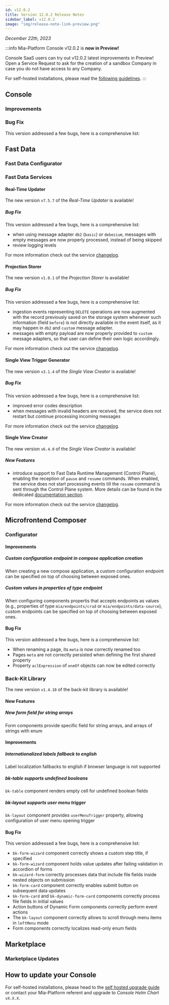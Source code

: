 ```yaml
---
id: v12.0.2
title: Version 12.0.2 Release Notes
sidebar_label: v12.0.2
image: "img/release-note-link-preview.png"
---
```


_December 22th, 2023_


:::info
Mia-Platform Console v12.0.2 is **now in Preview!**

Console SaaS users can try out v12.0.2 latest improvements in Preview! Open a Service Request to ask for the creation of a sandbox Company in case you do not have access to any Company.

For self-hosted installations, please read the [following guidelines](#how-to-update-your-console).
:::

## Console

### Improvements

### Bug Fix

This version addressed a few bugs, here is a comprehensive list:

## Fast Data

### Fast Data Configurator

### Fast Data Services

#### Real-Time Updater

The new version `v7.5.7` of the _Real-Time Updater_ is available!

##### Bug Fix

This version addressed a few bugs, here is a comprehensive list:

* when using message adapter `db2` (`basic`) or `debezium`, messages with empty messages are now properly processed, instead of being skipped 
* review logging levels

For more information check out the service [changelog](/runtime_suite/real-time-updater/changelog.md).

#### Projection Storer

The new version `v1.0.1` of the _Projection Storer_ is available!

##### Bug Fix

This version addressed a few bugs, here is a comprehensive list:

* ingestion events representing `DELETE` operations are now augmented with the record previously saved on the storage system
whenever such information (field `before`) is not directly available in the event itself, as it may happen in `db2` and `custom` message adapter.
* messages with empty payload are now properly provided to `custom` message adapters, so that user can define their own logic accordingly.

For more information check out the service [changelog](/runtime_suite/projection-storer/changelog.md).

#### Single View Trigger Generator

The new version `v3.1.4` of the _Single View Creator_ is available!

##### Bug Fix

This version addressed a few bugs, here is a comprehensive list:

* improved error codes description
* when messages with invalid headers are received, the service does not restart but continue processing incoming messages

For more information check out the service [changelog](/runtime_suite/single-view-trigger-generator/changelog.md).

#### Single View Creator

The new version `v6.4.0` of the _Single View Creator_ is available!

##### New Features

* introduce support to Fast Data Runtime Management (Control Plane), enabling the reception of `pause` and `resume` commands.
When enabled, the service does not start processing events till the `resume` command is sent through the Control Plane system.
More details can be found in the dedicated [documentation section](/fast_data/runtime_management.mdx).

For more information check out the service [changelog](/runtime_suite/single-view-creator/changelog.md).

## Microfrontend Composer

### Configurator

#### Improvements

##### Custom configuration endpoint in compose application creation

When creating a new compose application, a custom configuration endpoint can be specified on top of choosing between exposed ones.

##### Custom values in properties of type endpoint

When configuring components propertis that accepts endpoints as values (e.g., properties of type `mia/endpoints/crud` or `mia/endpoints/data-source`), custom endpoints can be specified on top of choosing between exposed ones.

#### Bug Fix

This version addressed a few bugs, here is a comprehensive list:

* When renaming a page, its `meta` is now correctly renamed too
* Pages `meta` are not correctly persisted when defining the first shared property
* Property `aclExpression` of `oneOf` objects can now be edited correctly

### Back-Kit Library

The new version `v1.4.10` of the back-kit library is available!

#### New Features

##### New form field for string arrays

Form components provide specific field for string arrays, and arrays of strings with enum

#### Improvements

##### Internationalized labels fallback to english

Label localization fallbacks to english if browser language is not supported

##### bk-table supports undefined booleans

`bk-table` component renders empty cell for undefined boolean fields

##### bk-layout supports user menu trigger

`bk-layout` component provides `userMenuTrigger` property, allowing configuration of user menu opening trigger

#### Bug Fix

This version addressed a few bugs, here is a comprehensive list:

* `bk-form-wizard` component correctly shows a custom step title, if specified
* `bk-form-wizard` component holds value updates after failing validation in accordion of forms
* `bk-wizard-form` correctly processes data that include file fields inside nested objects on submission
* `bk-form-card` component correctly enables submit button on subsequent data updates
* `bk-form-card` and `bk-dynamic-form-card` components correctly process file fields in initial values
* Action buttons of Dynamic Form components correctly perform event actions
* The `bk-layout` component correctly allows to scroll through menu items in `leftMenu` mode
* Form components correctly localizes read-only enum fields

## Marketplace

### Marketplace Updates

## How to update your Console

For self-hosted installations, please head to the [self hosted upgrade guide](/infrastructure/self-hosted/installation-chart/100-how-to-upgrade.md#v12---version-upgrades) or contact your Mia-Platform referent and upgrade to _Console Helm Chart_ `vX.X.X`.
